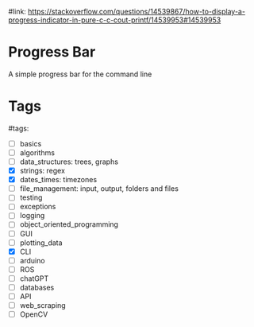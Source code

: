 #link: https://stackoverflow.com/questions/14539867/how-to-display-a-progress-indicator-in-pure-c-c-cout-printf/14539953#14539953

# Progress Bar
A simple progress bar for the command line

# Tags
#tags: 

- [ ] basics
- [ ] algorithms
- [ ] data_structures: trees, graphs
- [x] strings: regex
- [x] dates_times: timezones
- [ ] file_management: input, output, folders and files
- [ ] testing
- [ ] exceptions
- [ ] logging
- [ ] object_oriented_programming
- [ ] GUI
- [ ] plotting_data
- [x] CLI
- [ ] arduino
- [ ] ROS
- [ ] chatGPT
- [ ] databases
- [ ] API
- [ ] web_scraping
- [ ] OpenCV